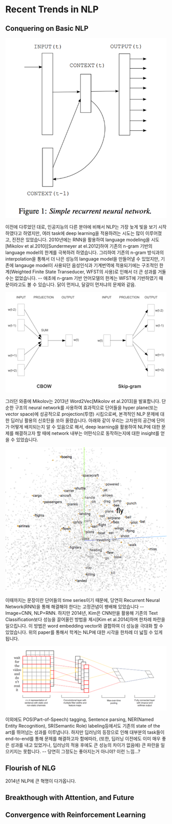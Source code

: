 # Recent Trends in NLP

## Conquering on Basic NLP

![](/assets/intro-rnnlm.png)

이전에 다루었던 대로, 인공지능의 다른 분야에 비해서 NLP는 가장 늦게 빛을 보기 시작하였다고 하였지만, 여러 task에 deep learning을 적용하려는 시도는 많이 이루어졌고, 진전은 있었습니다. 2010년에는 RNN을 활용하여 language modeling을 시도\[Mikolov et al.2010\]\[Sundermeyer at el.2012\]하여 기존의 n-gram 기반의 language model의 한계를 극복하려 하였습니다. 그리하여 기존의 n-gram 방식과의 interpolation을 통해서 더 나은 성능의 language model을 만들어낼 수 있었지만, 기존에 langauge model이 사용되던 음성인식과 기계번역에 적용되기에는 구조적인 한계\(Weighted Finite State Transeducer, WFST의 사용\)로 인해서 더 큰 성과를 거둘 수는 없었습니다. -- 애초에 n-gram 기반 언어모델의 한계는 WFST에 기반하였기 때문이라고도 볼 수 있습니다. 닭이 먼저냐, 달걀이 먼저냐의 문제와 같음.

![](/assets/intro-word2vec.png)

그러던 와중에 Mikolov는 2013년 Word2Vec\[Mikolov et al.2013\]을 발표합니다. 단순한 구조의 neural network를 사용하여 효과적으로 단어들을 hyper plane\(또는 vector space\)에 성공적으로 projection\(투영\) 시킴으로써, 본격적인 NLP 문제에 대한 딥러닝 활용의 신호탄을 쏘아 올렸습니다. 아래와 같이 우리는 고차원의 공간에 단어가 어떻게 배치되는지 알 수 있음으로 해서, deep learning을 활용하여 NLP에 대한 문제를 해결하고자 할 때에 network 내부는 어떤식으로 동작하는지에 대한 insight를 얻을 수 있었습니다.

![](/assets/intro-word-embedding.png)

이때까지는 문장이란 단어들의 time series이기 때문에, 당연히 Recurrent Neural Network\(RNN\)을 통해 해결해야 한다는 고정관념이 팽배해 있었습니다 -- Image=CNN, NLP=RNN. 하지만 2014년, Kim은 CNN만을 활용해 기존의 Text Classification보다 성능을 끌어올린 방법을 제시\[Kim et al.2014\]하며 한차례 파란을 일으킵니다. 이 방법은 word embedding vector와 결합하여 더 성능을 극대화 할 수 있었습니다. 위의 paper를 통해서 학계는 NLP에 대한 시각을 한차례 더 넓힐 수 있게 됩니다.

![](/assets/intro-cnn-text-classification.png)

이외에도 POS\(Part-of-Speech\) tagging, Sentence parsing, NER\(Named Entity Recognition\), SR\(Semantic Role\) labeling등에서도 기존의 state of the art를 뛰어넘는 성과를 이루냅니다. 하지만 딥러닝의 등장으로 인해 대부분의 task들이 end-to-end를 통해 문제를 해결하고자 함에따라, \(또한, 딥러닝 이전에도 이미 매우 좋은 성과를 내고 있었거나, 딥러닝의 적용 후에도 큰 성능의 차이가 없음에\) 큰 파란을 일으키지는 못합니다. -- 당연히 그정도는 좋아지는거 아니야? 이런 느낌...?

## Flourish of NLG

2014년 NLP에 큰 혁명이 다가옵니다. 

## Breakthough with Attention, and Future

## Convergence with Reinforcement Learning



